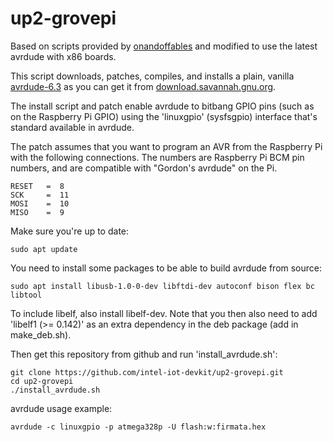 up2-grovepi
=================

Based on scripts provided by [onandoffables](https://github.com/onandoffables/avrdude-linuxgpio) and modified to use the latest avrdude with x86 boards.

This script downloads, patches, compiles, and installs a plain, vanilla [avrdude-6.3](http://download.savannah.gnu.org/releases/avrdude/avrdude-6.3.tar.gz) as you can get it from [download.savannah.gnu.org](http://download.savannah.gnu.org/releases/avrdude/).

The install script and patch enable avrdude to bitbang GPIO pins (such as on the Raspberry Pi GPIO) using the 'linuxgpio' (sysfsgpio) interface that's standard available in avrdude.

The patch assumes that you want to program an AVR from the Raspberry Pi with the following connections. The numbers are Raspberry Pi BCM pin numbers, and are compatible with "Gordon's avrdude" on the Pi.

	RESET   =  8
	SCK     =  11
	MOSI    =  10
	MISO    =  9

Make sure you're up to date:

	sudo apt update

You need to install some packages to be able to build avrdude from source:

	sudo apt install libusb-1.0-0-dev libftdi-dev autoconf bison flex bc libtool

To include libelf, also install libelf-dev. Note that you then also need to add 'libelf1 (>= 0.142)' as an extra dependency in the deb package (add in make_deb.sh).

Then get this repository from github and run 'install_avrdude.sh':

	git clone https://github.com/intel-iot-devkit/up2-grovepi.git
	cd up2-grovepi
	./install_avrdude.sh

avrdude usage example:

	avrdude -c linuxgpio -p atmega328p -U flash:w:firmata.hex
